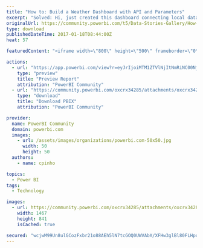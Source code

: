 ```yaml
---
title: "How to: Build a Weather Dashboard with API and Parameters"
excerpt: "Solved: Hi, just created this dashboard connecting local data and 2 API calls for current weather and 5 days forecast. This is my first public"
originalUrl: https://community.powerbi.com/t5/Data-Stories-Gallery/How-to-Build-a-Weather-Dashboard-with-API-and-Parameters/m-p/115356
type: download
publishedDateTime: 2017-01-18T08:44:00Z
heat: 57

featuredContent: "<iframe width=\"800\" height=\"500\" frameborder=\"0\" src=\"https://app.powerbi.com/view?r=eyJrIjoiMTM1ZTVlNjItNmRiNC00NjQzLTg2NWQtNDM1ZmYwYzM5YTllIiwidCI6ImQ1MWRlNTk2LTQ1YTAtNGFhNS1hMGQ4LTQ3ZDFjOTU4YWEzMiIsImMiOjh9\"></iframe>"

actions:
  - url: "https://app.powerbi.com/view?r=eyJrIjoiMTM1ZTVlNjItNmRiNC00NjQzLTg2NWQtNDM1ZmYwYzM5YTllIiwidCI6ImQ1MWRlNTk2LTQ1YTAtNGFhNS1hMGQ4LTQ3ZDFjOTU4YWEzMiIsImMiOjh9"
    type: "preview"
    title: "Preview Report"
    attribution: "PowerBI Community"
  - url: "https://community.powerbi.com/oxcrx34285/attachments/oxcrx34285/DataStoriesGallery/805/1/ws.pbix"
    type: "download"
    title: "Download PBIX"
    attribution: "PowerBI Community"

provider:
  name: PowerBI Community
  domain: powerbi.com
  images:
    - url: /assets/images/organizations/powerbi.com-50x50.jpg
      width: 50
      height: 50
  authors:
    - name: cpinho

topics:
  - Power BI
tags:
  - Technology

images:
  - url: https://community.powerbi.com/oxcrx34285/attachments/oxcrx34285/DataStoriesGallery/568/1/dashboard.JPG
    width: 1467
    height: 841
    isCached: true

secured: "wcjwM99Un8ulGCozFxbr21o88AEh5lN7tcGOQ0UWVAbX/XFHw3glBl80FLHpoeNZWjL/t2RVIun+2uE+CcXWEQOV1k/+HDKaaNNMUs+14FT1Z+hf6dRzFwi8veTrwT+ktlB94MUi/p6WmtyxvYrJ4fJdXMabE6RacQN9YdTyrOh3NI1Mo91er3mL/PnSoR8BKuSC3nS6LkCIokrr36Z/wM3u3vkJqb0TxaFWzVzp1rKiv7V4Og/yVlQlP4i68Y+tSH3UlT7HK7eNArGa7mL2EQNfQ+ydbJXlv7gA2rqzCkLjji8EcZO65UCkGLqNK/jPTeqUXaY6+XnzcHsFfc0ccUFaVqNrHMlr2pb47JTAu3qVUKQ6uBMm7tnH48y2TW3b2aANEGvPFPAMn9Fe+kgwNwuJmhJVF0xtGFfO4jrfIyY=;J8P5BpqTVIA77frQaGYfpw=="
---
```


